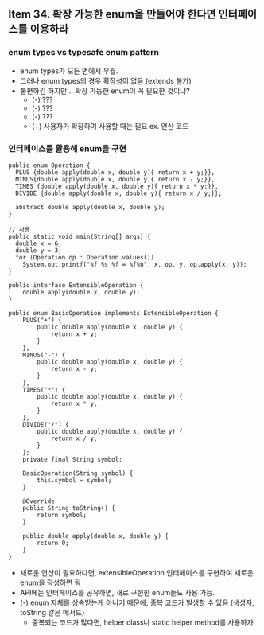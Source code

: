 ## Item 34. 확장 가능한 enum을 만들어야 한다면 인터페이스를 이용하라

### enum types vs typesafe enum pattern 
- enum types가 모든 면에서 우월.
- 그러나 enum types의 경우 확장성이 없음 (extends 불가)
- 불편하긴 하지만... 확장 가능한 enum이 꼭 필요한 것이냐?
    + (-) ???
    + (-) ???
    + (-) ???
    + (+) 사용자가 확장하여 사용할 때는 필요 ex. 연산 코드

### 인터페이스를 활용해 enum을 구현 
```
public enum Operation {
  PLUS {double apply(double x, double y){ return x + y;}},
  MINUS{double apply(double x, double y){ return x - y;}},
  TIMES {double apply(double x, double y){ return x * y;}},
  DIVIDE {double apply(double x, double y){ return x / y;}};
​
  abstract double apply(double x, double y);
}

// 사용
public static void main(String[] args) {
  double x = 6;
  double y = 3;
  for (Operation op : Operation.values())
    System.out.printf("%f %s %f = %f%n", x, op, y, op.apply(x, y));
}
```

```
public interface ExtensibleOperation {
    double apply(double x, double y);
}

public enum BasicOperation implements ExtensibleOperation {
    PLUS("+") {
        public double apply(double x, double y) {
            return x + y;
        }
    },
    MINUS("-") {
        public double apply(double x, double y) {
            return x - y;
        }
    },
    TIMES("*") {
        public double apply(double x, double y) {
            return x * y;
        }
    },
    DIVIDE("/") {
        public double apply(double x, double y) {
            return x / y;
        }
    };
    private final String symbol;

    BasicOperation(String symbol) {
        this.symbol = symbol;
    }

    @Override
    public String toString() {
        return symbol;
    }

    public double apply(double x, double y) {
        return 0;
    }
}
```
- 새로운 연산이 필요하다면, extensibleOperation 인터페이스를 구현하여 새로운 enum을 작성하면 됨 
- API에는 인터페이스를 공유하면, 새로 구현한 enum들도 사용 가능.
- (-) enum 자체를 상속받는게 아니기 때문에, 중복 코드가 발생할 수 있음 (생성자, toString 같은 메서드)
    + 중복되는 코드가 많다면, helper class나 static helper method를 사용하자 